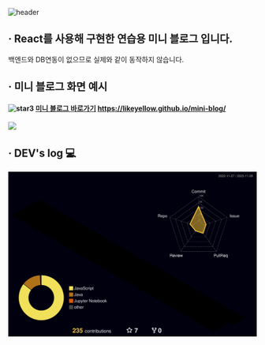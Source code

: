 <div align="left">
  
![header](https://capsule-render.vercel.app/api?type=waving&color=timeGradient&text=Welcome%20to%20likeyellow's%20GitHub%20👋&animation=twinkling&fontSize=35&fontAlignY=40&fontAlign=50&height=250)
  
## · React를 사용해 구현한 연습용 미니 블로그 입니다.
백엔드와 DB연동이 없으므로 실제와 같이 동작하지 않습니다.


## · 미니 블로그 화면 예시
####  <img width="46" alt="star3" src="https://user-images.githubusercontent.com/78655692/151471989-9e21d7a8-a7b6-44b0-b598-2bb204b56b00.png"> [미니 블로그 바로가기](https://likeyellow.github.io/mini-blog/) https://likeyellow.github.io/mini-blog/
<div><img src="https://github.com/likeyellow/mini-blog/assets/38120188/89c197e7-43eb-42d9-9332-e6471b379613" width="500" /></div>


## · DEV's log 💻
![](./profile-3d-contrib/profile-night-rainbow.svg)

